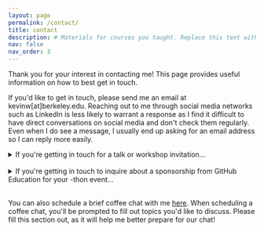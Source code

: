 ```yaml
---
layout: page
permalink: /contact/
title: contact
description: # Materials for courses you taught. Replace this text with your description.
nav: false
nav_order: 3
---
```


Thank you for your interest in contacting me! This page provides useful information on how to best get in touch.

If you'd like to get in touch, please send me an email at kevinw[at]berkeley.edu. Reaching out to me through social media networks such as LinkedIn is less likely to warrant a response as I find it difficult to have direct conversations on social media and don't check them regularly. Even when I do see a message, I usually end up asking for an email address so I can reply more easily.

<details>
<summary>If you're getting in touch for a talk or workshop invitation...</summary>
<br>
Thank you for your interest! I usually only accept virtual talks due to my schedule and commitments. When composing your email, please let me know the context of the talk (hackathon, workshop, seminar), the intended audience, scheduling details, and preferred talk topics. Ideally, reach out at least 2-4 weeks before your event.
</details>

<br>

<details>
<summary>If you're getting in touch to inquire about a sponsorship from GitHub Education for your -thon event...</summary>
<br>
Please let me know in your email how we can best support you and details of your event (number of attendees, venue, scheduling details, etc). Ideally, reach out at least 1-2 months before your event as setting up sponsorships take time.
</details>

<br>

You can also schedule a brief coffee chat with me [here](https://zcal.co/i/4muIspa7). When scheduling a coffee chat, you'll be prompted to fill out topics you'd like to discuss. Please fill this section out, as it will help me better prepare for our chat!


